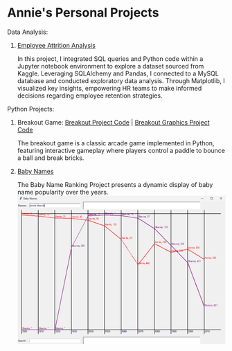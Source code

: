 
# Annie's Personal Projects

Data Analysis:

1. [Employee Attrition Analysis](https://github.com/anniecnchang/annie-personal-projects/blob/main/data-analysis/Employee%20Attrition%20Analysis.ipynb)

   In this project, I integrated SQL queries and Python code within a Jupyter notebook environment to explore a dataset sourced from Kaggle. Leveraging SQLAlchemy and Pandas, I connected to a MySQL database and conducted exploratory data analysis. Through Matplotlib, I   
   visualized key insights, empowering HR teams to make informed decisions regarding employee retention strategies.


Python Projects:
1. Breakout Game: [Breakout Project Code](path/to/breakout.py) | [Breakout Graphics Project Code](path/to/breakout_graphics.py)

   The breakout game is a classic arcade game implemented in Python, featuring interactive gameplay where players control a paddle to bounce a ball and break bricks.

2. [Baby Names](https://github.com/anniecnchang/annie-personal-projects/blob/main/python-programming/babygraphics.py)

   The Baby Name Ranking Project presents a dynamic display of baby name popularity over the years.
   ![Image Alt Text](https://github.com/anniecnchang/annie-personal-projects/blob/main/python-programming/babynameranking.png)
